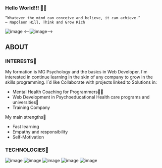 ### Hello World!!! 👋🚀





~~~
“Whatever the mind can conceive and believe, it can achieve.”
― Napoleon Hill, Think and Grow Rich
~~~
![image](https://www.google.com/logos/doodles/2021/christopher-reeves-69th-birthday-6753651837109086-2x.png)
<--![image](https://interxion.azureedge.net/cdn/ff/FGoVnzqMYJFF3hNiA-6aMznXyjKOHI5Toy-exXfxk8Q/1585219068/public/inline-images/es_virtual-reality_0516_list.jpg)-->
<!--![image](https://www.atrapalo.com/common/photo/event/4/7/9/7562/510011/vertic_880_0.jpg)-->
<!--![image](https://cdn.pixabay.com/photo/2020/10/28/06/14/smartphone-5692538_960_720.jpg)-->
<!--![image](https://cdn.pixabay.com/photo/2016/04/20/07/21/logo-1340527_960_720.png)-->
<!--![image](https://www.windowscentral.com/sites/wpcentral.com/files/styles/large/public/field/image/2019/01/github-cartoon-kitty.jpg)-->
<!--![image](https://static.vecteezy.com/system/resources/thumbnails/000/693/934/small/dark-blue-technology-and-high-tech-abstract-background.jpg)-->


<!--
**BreitBits/BreitBits** is a ✨ _special_ ✨ repository because its `README.md` (this file) appears on your GitHub profile.







Here are some ideas to get you started:

- 🔭 I’m currently working on ...
- 🌱 I’m currently learning ...
- 👯 I’m looking to collaborate on ...
- 🤔 I’m looking for help with ...
- 💬 Ask me about ...
- 📫 How to reach me: ...
- 😄 Pronouns: ...
- ⚡ Fun fact: ...
-->

## ABOUT 
### INTERESTS🚀
My formation is MG Psychology and the basics in Web Developer.
I´m interested in continue learning in the skin of any company to grow in the skills programming.
I´d like Collaborate with projects linked to Solutions in:

- Mental Health Coaching for Programmers🤹‍♀️
- Web Development in Psychoeducational Health care programs and universities🏅
- Training Company

My main strengths💪


- Fast learning
- Empathy and responsibility
- Self-Motivation

### TECHNOLOGIES🚀
![image](https://img.icons8.com/color/48/000000/javascript--v1.png) 
![image](https://img.icons8.com/color/48/000000/html-5--v1.png)
![image](https://img.icons8.com/color/48/000000/css3.png)
![image](https://img.icons8.com/color/48/000000/python--v1.png) 
![image](https://img.icons8.com/color/48/000000/java-coffee-cup-logo--v1.png)






<!--
Al texto en Markdown puedes añadirle formato como **negrita** o *cursiva* de una manera muy sencilla.
-->
